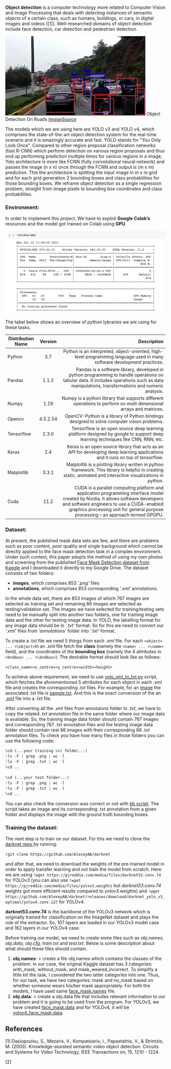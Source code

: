 **Object detection** is a computer technology more related to Computer Vision and Image Processing that deals with detecting instances of semantic objects of a certain class, such as humans, buildings, or cars, in digital images and videos [[1]]. Well-researched domains of object detection include face detection, car detection and pedestrian detection.

![alt text](https://github.com/pvss2A3/FD_YOLO-darknet/blob/main/Images/object_detection_on_roads.jpeg "Object Detection on Roads")
Object Detection On Roads [*ImageSource*](https://en.wikipedia.org/wiki/File:Computer_vision_sample_in_Sim%C3%B3n_Bolivar_Avenue,_Quito.jpg)

The models which we are using here are YOLO v3 and YOLO v4, which comprises the state-of-the-art object detection system for the real-time scenario and it is amazingly accurate and fast. YOLO stands for "You Only Look Once". Compared to other region proposal classification networks (fast R-CNN) which perform detection on various region proposals and thus end up performing prediction multiple times for various regions in a image, Yolo architecture is more like FCNN (fully convolutional neural network) and passes the image (n x n) once through the FCNN and output is (m x m) prediction. This the architecture is splitting the input image in m x m grid and for each grid generation 2 bounding boxes and class probabilities for those bounding boxes. We reframe object detection as a single regression problem, straight from image pixels to bounding box coordinates and class probabilities.

### Environment:

In order to implement this project, We have to exploit **Google Colab’s** resources and the model got trained on Colab using **GPU**. 

![alt text](https://github.com/pvss2A3/FD_YOLO-darknet/blob/main/Images/GPU-version.png "GPU version")

The tabel below shows an overview of python lybraries we are using for these tasks.

| Distribution Name | Version   |       Description          |
| -------------     |:---------:| --------------------------:|
| Python            | 3.7       | Python is an interpreted, object-oriented, high-level programming language used in many software development practices. |
| Pandas            | 1.1.2     | Pandas is a software library, developed in python programming to handle operations on tabular data. It includes operations such as data manipulations, transformations and numeric analysis. |
| Numpy             | 1.19      | Numpy is a python library that supports different operations to perform on multi dimensional arrays and matrices. |
| Opencv            | 4.5.2.54  | OpenCV-Python is a library of Python bindings designed to solve computer vision problems. |
| Tensorflow        | 2.3.0     | Tensorflow is an open source deep learning platform designed by google to support deep learning techniques like CNN, RNN, etc. |
| Keras             | 2.4       | Keras is an open source library that acts as an API for developing deep learning applications and it runs on top of tensorflow. |
| Matplotlib        | 3.3.1     | Matplotlib is a plotting library written in python framework. This library is helpful in creating static, animated and interactive visualizations in python. |
| Cuda              | 11.2      | CUDA is a parallel computing platform and application programming interface model created by Nvidia. It allows software developers and software engineers to use a CUDA-enabled graphics processing unit for general purpose processing – an approach termed GPGPU. |

### Dataset:

At present, the published mask data sets are few, and there are problems such as poor content, poor quality and single background which cannot be directly applied to the face mask detection task in a complex environment. Under such context, this paper adopts the method of using my own photos and screening from the published [Face Mask Detection dataset from Kaggle](https://www.kaggle.com/andrewmvd/face-mask-detection?select=annotations) and I downloaded it directly to my Google Drive. The dataset consists of two folders:

* **images**, which comprises 853 *'.png'* files
* **annotations**, which comprises 853 corresponding *'.xml'* annotations.

In the whole data set, there are 853 images of which 767 images are selected as training set and remaining 86 images are selected as testing/validation set. The images we have selected for training/testing sets need to be manually split into another two folders, one for training image data and the other for testing image data. In YOLO, the labelling format for any image data should be in *'.txt'* format. So for this we need to convert our *'.xml'* files from *'annotations'* folder into *'.txt'* format.

To create a .txt file we need 5 things from each *.xml* file. For each `<object> ... <\object>`in an *.xml* file fetch the **class** (namely the `<name> ... <\name>` field), and the coordinates of the **bounding box** (namely the 4 attributes in `<bndbox> ... <\bndbox>`). The desirable format should look like as follows: 

`<class_name><x_centre><y_centre><width><height>`

To achieve above requirement, we need to use [yolo_xml_to_txt.py](https://github.com/pvss2A3/FD_YOLO-darknet/blob/main/yolo_xml_to_txt.py) script, which fetches the aforementioned 5 attributes for each object in each *.xml* file and creates the corresponding *.txt* files. For example, for an [image](https://github.com/pvss2A3/FD_YOLO-darknet/blob/main/Images/maksssksksss35.png) the associated .txt file is [sample txt](https://github.com/pvss2A3/FD_YOLO-darknet/blob/main/Images/maksssksksss35.txt). And this is the exact conversion of the an [.xml](https://github.com/pvss2A3/FD_YOLO-darknet/blob/main/Images/maksssksksss35.xml) file into a *.txt* file. 

After converting all the *.xml* files from annotaions folder to *.txt*, we have to copy the related *.txt* annotation file in the same folder where our image data is available. So, the training image data folder should contain 767 images and corresponding 767 *.txt* annotation files and the testing image data folder should contain rest 86 images with their corresponding 86 *.txt* annotation files. To check you have how many files in those folders you can use the following code:

```python
%cd (...your training set folder...)
!ls -F | grep .png | wc -l
!ls -F | grep .txt | wc -l
%cd ..

%cd (...your test folder...)
!ls -F | grep .png | wc -l
!ls -F | grep .txt | wc -l
%cd ..
```
You can also check the conversion was correct or not with [bb script](https://github.com/pvss2A3/FD_YOLO-darknet/blob/main/show_bb.py). The script takes an image and its corresponding .txt annotation from a given folder and displays the image with the ground truth bounding boxes.

### Training the dataset:

The next step is to train on our dataset. For this we need to clone the <ins> darknet repo </ins> by running:
  
  `!git clone https://github.com/AlexeyAB/darknet`

and after that, we need to download the weights of the pre-trained model in order to apply transfer learning and not train the model from scratch. Here we are using `!wget https://pjreddie.com/media/files/darknet53.conv.74` for YOLOv3 (you can also use `!wget https://pjreddie.com/media/files/yolov3.weights` but *darknet53.conv.74* weights got more efficient results compared to *yolov3.weights*) and `!wget https://github.com/AlexeyAB/darknet/releases/download/darknet_yolo_v3_optimal/yolov4.conv.137` for YOLOv4. 

**darknet53.conv.74** is the backbone of the YOLOv3 network which is originally trained for classification on the ImageNet dataset and plays the role of the extractor. So, 107 layers are loaded in our YOLOv3 model case and 162 layers in our YOLOv4 case.

Before training our model, we need to create some files such as *obj.names, obj.data, obj.cfg, train.txt* and *test.txt*. Below is some description about what should these files should contain. 

1. **obj.names**: > create a file obj.names which contains the classes of the problem. In our case, the original Kaggle dataset has 3 categories: with_mask, without_mask, and mask_weared_incorrect. To simplify a little bit the task, I considered the two latter categories into one. Thus, for our task, we have two categories: mask and no_mask based on whether someone wears his/her mask appropriately. For both the models, I have used same [face_mask.names](https://github.com/pvss2A3/FD_YOLO-darknet/blob/main/YOLOv3/face_mask.names) file.
2. **obj.data**: > create a obj.data file that includes relevant information to our problem and it is going to be used from the program. For YOLOv3, we have created [face_mask.data](https://github.com/pvss2A3/FD_YOLO-darknet/blob/main/YOLOv3/face_mask.data) and for YOLOv4, it will be [yolov4_face_mask.data](https://github.com/pvss2A3/FD_YOLO-darknet/blob/main/YOLOv4/yolov4_face_mask.data).





## References
<a id="1">[1]</a>
Dasiopoulou, S., Mezaris, V., Kompatsiaris, I., Papastathis, V., & Strintzis, M. (2005). Knowledge-assisted semantic video object detection. Circuits and Systems for Video Technology, IEEE Transactions on, 15, 1210 - 1224.

<a id="2">[2]</a>

